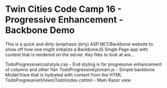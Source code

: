 Twin Cities Code Camp 16 - Progressive Enhancement - Backbone Demo
======

This is a quick and dirty (emphasis dirty) ASP.NET/Backbone website to show off how one might initialize a BackboneJS Single Page app with content that is rendered on the server.  Key files to look at are...

TodoProgressive\css\style.css - End styling is for progressive enhancement of columns and other flair
TodoProgressive\js\main.js - Simple backbone Model/View that is hydrated with content from the HTML
TodoProgressive\Views\Todo\index.cshtml - Main Razor view
